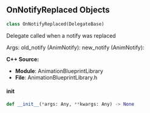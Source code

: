 ## OnNotifyReplaced Objects

```python
class OnNotifyReplaced(DelegateBase)
```

Delegate called when a notify was replaced

Args:
    old_notify (AnimNotify): 
    new_notify (AnimNotify):

**C++ Source:**

- **Module**: AnimationBlueprintLibrary
- **File**: AnimationBlueprintLibrary.h

<a id="unreal.OnNotifyReplaced.__init__"></a>

#### __init__

```python
def __init__(*args: Any, **kwargs: Any) -> None
```

<a id="unreal.OnNotifyStateReplaced"></a>